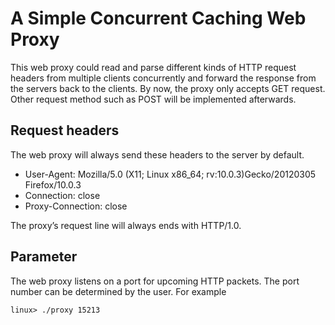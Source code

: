 # A Simple Concurrent Caching Web Proxy
This web proxy could read and parse different kinds of HTTP request headers from multiple clients concurrently and forward the response from the servers back to the clients. By now, the proxy only accepts GET request. Other request method such as POST will be implemented afterwards.
## Request headers
The web proxy will always send these headers to the server by default.
- User-Agent: Mozilla/5.0 (X11; Linux x86_64; rv:10.0.3)Gecko/20120305 Firefox/10.0.3
- Connection: close
- Proxy-Connection: close

The proxy’s request line will always ends with HTTP/1.0.
## Parameter
The web proxy listens on a port for upcoming HTTP packets. The port number can be determined by the user. For example 
```
linux> ./proxy 15213
```
